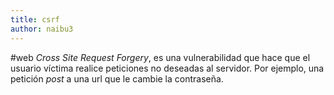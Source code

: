 ```yaml
---
title: csrf
author: naibu3
---
```


#web 
*Cross Site Request Forgery*, es una vulnerabilidad que hace que el usuario víctima realice peticiones no deseadas al servidor. Por ejemplo, una petición *post* a una url que le cambie la contraseña.